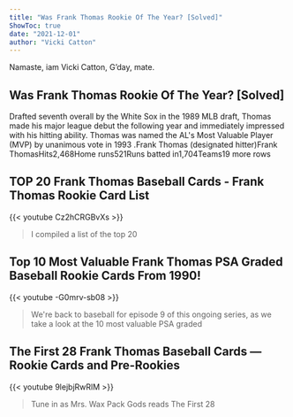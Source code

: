 ```yaml
---
title: "Was Frank Thomas Rookie Of The Year? [Solved]"
ShowToc: true 
date: "2021-12-01"
author: "Vicki Catton" 
---
```


Namaste, iam Vicki Catton, G’day, mate.
## Was Frank Thomas Rookie Of The Year? [Solved]
Drafted seventh overall by the White Sox in the 1989 MLB draft, Thomas made his major league debut the following year and immediately impressed with his hitting ability. Thomas was named the AL's Most Valuable Player (MVP) by unanimous vote in 1993
.Frank Thomas (designated hitter)Frank ThomasHits2,468Home runs521Runs batted in1,704Teams19 more rows

## TOP 20 Frank Thomas Baseball Cards - Frank Thomas Rookie Card List
{{< youtube Cz2hCRGBvXs >}}
>I compiled a list of the top 20 

## Top 10 Most Valuable Frank Thomas PSA Graded Baseball Rookie Cards From 1990!
{{< youtube -G0mrv-sb08 >}}
>We're back to baseball for episode 9 of this ongoing series, as we take a look at the 10 most valuable PSA graded 

## The First 28 Frank Thomas Baseball Cards — Rookie Cards and Pre-Rookies
{{< youtube 9lejbjRwRlM >}}
>Tune in as Mrs. Wax Pack Gods reads The First 28 

